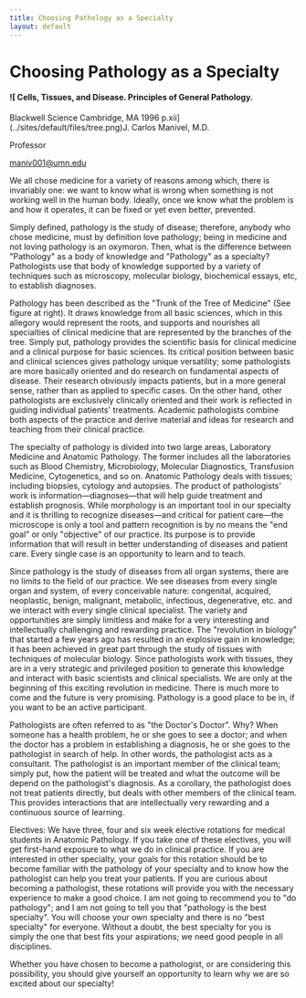 ```yaml
---
title: Choosing Pathology as a Specialty 
layout: default
---
```

#  Choosing Pathology as a Specialty

#### ![ Cells, Tissues, and Disease. Principles of General Pathology.
Blackwell Science Cambridge, MA 1996 p.xii](../sites/default/files/tree.png)J.
Carlos Manivel, M.D.

Professor

[maniv001@umn.edu](mailto:maniv001@umn.edu;)

We all chose medicine for a variety of reasons among which, there is
invariably one: we want to know what is wrong when something is not working
well in the human body. Ideally, once we know what the problem is and how it
operates, it can be fixed or yet even better, prevented.

Simply defined, pathology is the study of disease; therefore, anybody who
chose medicine, must by definition love pathology; being in medicine and not
loving pathology is an oxymoron. Then, what is the difference between
"Pathology" as a body of knowledge and "Pathology" as a specialty?
Pathologists use that body of knowledge supported by a variety of techniques
such as microscopy, molecular biology, biochemical essays, etc, to establish
diagnoses.

Pathology has been described as the "Trunk of the Tree of Medicine" (See
figure at right). It draws knowledge from all basic sciences, which in this
allegory would represent the roots, and supports and nourishes all specialties
of clinical medicine that are represented by the branches of the tree. Simply
put, pathology provides the scientific basis for clinical medicine and a
clinical purpose for basic sciences. Its critical position between basic and
clinical sciences gives pathology unique versatility; some pathologists are
more basically oriented and do research on fundamental aspects of disease.
Their research obviously impacts patients, but in a more general sense, rather
than as applied to specific cases. On the other hand, other pathologists are
exclusively clinically oriented and their work is reflected in guiding
individual patients' treatments. Academic pathologists combine both aspects of
the practice and derive material and ideas for research and teaching from
their clinical practice.

The specialty of pathology is divided into two large areas, Laboratory
Medicine and Anatomic Pathology. The former includes all the laboratories such
as Blood Chemistry, Microbiology, Molecular Diagnostics, Transfusion Medicine,
Cytogenetics, and so on. Anatomic Pathology deals with tissues; including
biopsies, cytology and autopsies. The product of pathologists' work is
information—diagnoses—that will help guide treatment and establish prognosis.
While morphology is an important tool in our specialty and it is thrilling to
recognize diseases—and critical for patient care—the microscope is only a tool
and pattern recognition is by no means the "end goal" or only "objective" of
our practice. Its purpose is to provide information that will result in better
understanding of diseases and patient care. Every single case is an
opportunity to learn and to teach.

Since pathology is the study of diseases from all organ systems, there are no
limits to the field of our practice. We see diseases from every single organ
and system, of every conceivable nature: congenital, acquired, neoplastic,
benign, malignant, metabolic, infectious, degenerative, etc. and we interact
with every single clinical specialist. The variety and opportunities are
simply limitless and make for a very interesting and intellectually
challenging and rewarding practice. The "revolution in biology" that started a
few years ago has resulted in an explosive gain in knowledge; it has been
achieved in great part through the study of tissues with techniques of
molecular biology. Since pathologists work with tissues, they are in a very
strategic and privileged position to generate this knowledge and interact with
basic scientists and clinical specialists. We are only at the beginning of
this exciting revolution in medicine. There is much more to come and the
future is very promising. Pathology is a good place to be in, if you want to
be an active participant.

Pathologists are often referred to as "the Doctor's Doctor". Why? When someone
has a health problem, he or she goes to see a doctor; and when the doctor has
a problem in establishing a diagnosis, he or she goes to the pathologist in
search of help. In other words, the pathologist acts as a consultant. The
pathologist is an important member of the clinical team; simply put, how the
patient will be treated and what the outcome will be depend on the
pathologist's diagnosis. As a corollary, the pathologist does not treat
patients directly, but deals with other members of the clinical team. This
provides interactions that are intellectually very rewarding and a continuous
source of learning.

Electives: We have three, four and six week elective rotations for medical
students in Anatomic Pathology. If you take one of these electives, you will
get first-hand exposure to what we do in clinical practice. If you are
interested in other specialty, your goals for this rotation should be to
become familiar with the pathology of your specialty and to know how the
pathologist can help you treat your patients. If you are curious about
becoming a pathologist, these rotations will provide you with the necessary
experience to make a good choice. I am not going to recommend you to "do
pathology"; and I am not going to tell you that "pathology is the best
specialty". You will choose your own specialty and there is no "best
specialty" for everyone. Without a doubt, the best specialty for you is simply
the one that best fits your aspirations; we need good people in all
disciplines.

Whether you have chosen to become a pathologist, or are considering this
possibility, you should give yourself an opportunity to learn why we are so
excited about our specialty!

